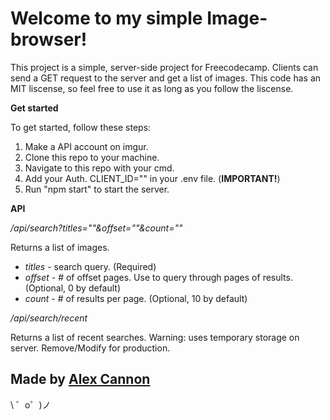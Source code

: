 Welcome to my simple Image-browser!
==========================

This project is a simple, server-side project for Freecodecamp. Clients can send a GET request to the server and get a list of images. This code has an MIT liscense, so feel free to use it as long as you follow the liscense.

**Get started**

To get started, follow these steps:
1. Make a API account on imgur.
2. Clone this repo to your machine.
3. Navigate to this repo with your cmd.
4. Add your Auth. CLIENT_ID="" in your .env file. (**IMPORTANT!**)
5. Run "npm start" to start the server.

**API**

*/api/search?titles=""&offset=""&count=""*

Returns a list of images.
* *titles* - search query. (Required)
* *offset* - # of offset pages. Use to query through pages of results. (Optional, 0 by default)
* *count* - # of results per page. (Optional, 10 by default)

*/api/search/recent*

Returns a list of recent searches.
Warning: uses temporary storage on server. Remove/Modify for production.


Made by [Alex Cannon](https://www.linkedin.com/in/alexander-cannon-2a5b0513b/)
-------------------

\ ゜o゜)ノ
